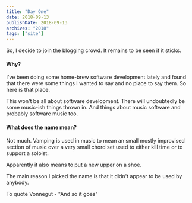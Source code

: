 ```yaml
---
title: "Day One"
date: 2018-09-13
publishDate: 2018-09-13
archives: "2018"
tags: ["site"]
---
```

So, I decide to join the blogging crowd. It remains to be seen if it sticks.

#### Why?

I've been doing some home-brew software development lately and found that there were some things I wanted to say and no place to say them. So here is that place.

This won't be all about software development. There will undoubtedly be some music-ish things thrown in. And things about music software and probably software music too.

#### What does the name mean?

Not much. Vamping is used in music to mean an small mostly improvised section of music over a very small chord set used to either kill time or to support a soloist.

Apparently it also means to put a new upper on a shoe.

The main reason I picked the name is that it didn't appear to be used by anybody.

To quote Vonnegut - "And so it goes"
